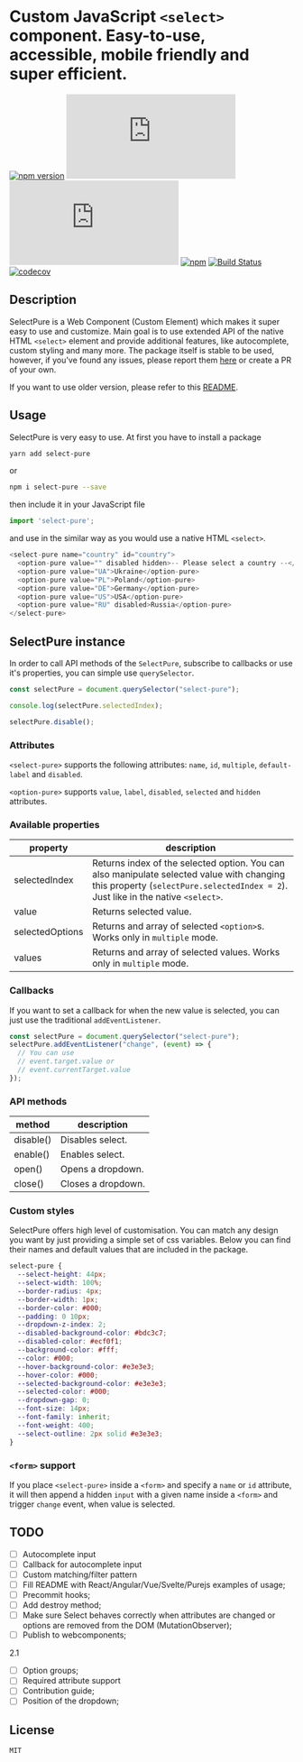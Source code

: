 # Custom JavaScript `<select>` component. Easy-to-use, accessible, mobile friendly and super efficient.

[![npm version](https://img.shields.io/npm/v/select-pure.svg)](https://www.npmjs.com/package/select-pure)
[![gzip size](http://img.badgesize.io/https://unpkg.com/select-pure/dist/index.js?compression=gzip&label=gzip)](https://unpkg.com/select-pure/dist/index.js)
[![brotli size](http://img.badgesize.io/https://unpkg.com/select-pure/dist/index.js?compression=brotli&label=brotli)](https://unpkg.com/select-pure/dist/index.js)
[![npm](https://img.shields.io/npm/dm/select-pure.svg)](https://www.npmjs.com/package/select-pure)
[![Build Status](https://travis-ci.org/dudyn5ky1/select-pure.svg?branch=master)](https://travis-ci.org/dudyn5ky1/select-pure)
[![codecov](https://codecov.io/gh/dudyn5ky1/select-pure/branch/master/graph/badge.svg)](https://codecov.io/gh/dudyn5ky1/select-pure)

## Description

SelectPure is a Web Component (Custom Element) which makes it super easy to use and customize. Main goal is to use extended API of the native HTML `<select>` element and provide additional features, like autocomplete, custom styling and many more. The package itself is stable to be used, however, if you've found any issues, please report them [here](https://github.com/dudyn5ky1/select-pure/issues) or create a PR of your own.

If you want to use older version, please refer to this [README](./README-v1.md).

## Usage

SelectPure is very easy to use. At first you have to install a package

```bash
yarn add select-pure
```
or

```bash
npm i select-pure --save
```

then include it in your JavaScript file

```javascript
import 'select-pure';
```

and use in the similar way as you would use a native HTML `<select>`.

```javascript
<select-pure name="country" id="country">
  <option-pure value="" disabled hidden>-- Please select a country --</option-pure>
  <option-pure value="UA">Ukraine</option-pure>
  <option-pure value="PL">Poland</option-pure>
  <option-pure value="DE">Germany</option-pure>
  <option-pure value="US">USA</option-pure>
  <option-pure value="RU" disabled>Russia</option-pure>
</select-pure>
```

## SelectPure instance

In order to call API methods of the `SelectPure`, subscribe to callbacks or use it's properties, you can simple use `querySelector`.

```javascript
const selectPure = document.querySelector("select-pure");

console.log(selectPure.selectedIndex);

selectPure.disable();
```

### Attributes

`<select-pure>` supports the following attributes: `name`, `id`, `multiple`, `default-label` and `disabled`.

`<option-pure>` supports `value`, `label`, `disabled`, `selected` and `hidden` attributes.

### Available properties

| property        | description                                                                                                                                                                    |
|-----------------|--------------------------------------------------------------------------------------------------------------------------------------------------------------------------------|
| selectedIndex   | Returns index of the selected option. You can also manipulate selected value with changing this property (`selectPure.selectedIndex = 2`). Just like in the native `<select>`. |
| value           | Returns selected value.                                                                                                                                                        |
| selectedOptions | Returns and array of selected `<option>`s. Works only in `multiple` mode.                                                                                                      |
| values          | Returns and array of selected values. Works only in `multiple` mode.                                                                                                           |

### Callbacks

If you want to set a callback for when the new value is selected, you can just use the traditional `addEventListener`.

```javascript
const selectPure = document.querySelector("select-pure");
selectPure.addEventListener("change", (event) => {
  // You can use
  // event.target.value or
  // event.currentTarget.value
});
```

### API methods

| method    | description        |
|-----------|--------------------|
| disable() | Disables select.   |
| enable()  | Enables select.    |
| open()    | Opens a dropdown.  |
| close()   | Closes a dropdown. |

### Custom styles

SelectPure offers high level of customisation. You can match any design you want by just providing a simple set of css variables. Below you can find their names and default values that are included in the package.

```css
select-pure {
  --select-height: 44px;
  --select-width: 100%;
  --border-radius: 4px;
  --border-width: 1px;
  --border-color: #000;
  --padding: 0 10px;
  --dropdown-z-index: 2;
  --disabled-background-color: #bdc3c7;
  --disabled-color: #ecf0f1;
  --background-color: #fff;
  --color: #000;
  --hover-background-color: #e3e3e3;
  --hover-color: #000;
  --selected-background-color: #e3e3e3;
  --selected-color: #000;
  --dropdown-gap: 0;
  --font-size: 14px;
  --font-family: inherit;
  --font-weight: 400;
  --select-outline: 2px solid #e3e3e3;
}
```

### `<form>` support

If you place `<select-pure>` inside a `<form>` and specify a `name` or `id` attribute, it will then append a hidden `input` with a given name inside a `<form>` and trigger `change` event, when value is selected.

## TODO

- [ ] Autocomplete input
- [ ] Callback for autocomplete input
- [ ] Custom matching/filter pattern
- [ ] Fill README with React/Angular/Vue/Svelte/Purejs examples of usage;
- [ ] Precommit hooks;
- [ ] Add destroy method;
- [ ] Make sure Select behaves correctly when attributes are changed or options are removed from the DOM (MutationObserver);
- [ ] Publish to webcomponents;

2.1
- [ ] Option groups;
- [ ] Required attribute support
- [ ] Contribution guide;
- [ ] Position of the dropdown;

## License

```MIT```
